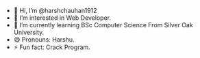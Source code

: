 - 👋 Hi, I’m @harshchauhan1912
- 👀 I’m interested in Web Developer.
- 🌱 I’m currently learning BSc Computer Science From Silver Oak University.
- 😄 Pronouns: Harshu.
- ⚡ Fun fact: Crack Program.

<!---
harshchauhan1912/harshchauhan1912 is a ✨ special ✨ repository because its `README.md` (this file) appears on your GitHub profile.
You can click the Preview link to take a look at your changes.
--->
